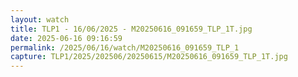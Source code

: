 ```yaml
---
layout: watch
title: TLP1 - 16/06/2025 - M20250616_091659_TLP_1T.jpg
date: 2025-06-16 09:16:59
permalink: /2025/06/16/watch/M20250616_091659_TLP_1
capture: TLP1/2025/202506/20250615/M20250616_091659_TLP_1T.jpg
---
```

